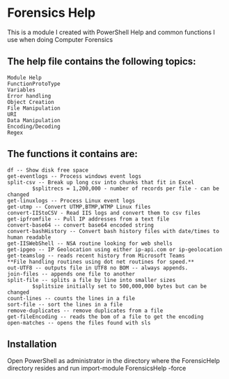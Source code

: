 # Forensics Help
This is a module I created with PowerShell Help and common functions I use when doing Computer Forensics

## The help file contains the following topics:

    Module Help
	FunctionProtoType
	Variables
	Error handling
	Object Creation
	File Manipulation
	URI
	Data Manipulation
	Encoding/Decoding
	Regex

## The functions it contains are:

	df -- Show disk free space
    get-eventlogs -- Process windows event logs
    split-csv -- Break up long csv into chunks that fit in Excel
            $splitrecs = 1,200,000 - number of records per file - can be changed
    get-linuxlogs -- Process Linux event logs
    get-utmp -- Convert UTMP,BTMP,WTMP Linux files
    convert-IIStoCSV - Read IIS logs and convert them to csv files
    get-ipfromfile -- Pull IP addresses from a text file
    convert-base64 -- convert base64 encoded string
    convert-bashHistory -- Convert bash history files with date/times to human readable
    get-IISWebShell -- NSA routine looking for web shells
    get-ipgeo -- IP Geolocation using either ip-api.com or ip-geolocation
    get-teamslog -- reads recent history from Microsoft Teams
    **File handling routines using dot net routines for speed.**
    out-UTF8 -- outputs file in UTF8 no BOM -- always appends.
    join-files -- appends one file to another
    split-file -- splits a file by line into smaller sizes
            $splitsize initially set to 500,000,000 bytes but can be changed
    count-lines -- counts the lines in a file
    sort-file -- sort the lines in a file
    remove-duplicates -- remove duplicates from a file
    get-fileEncoding -- reads the bom of a file to get the encoding
    open-matches -- opens the files found with sls	

## Installation
Open PowerShell as administrator in the directory where the ForensicHelp directory resides and run
    import-module ForensicsHelp -force
